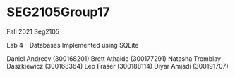 # SEG2105Group17
Fall 2021 Seg2105 

Lab 4 - Databases
Implemented using SQLite

Daniel Andreev (300168201)
Brett Athaide (300177291)
Natasha Tremblay Daszkiewicz (300168364)
Leo Fraser (300188114)
Diyar Amjadi (300191707)

